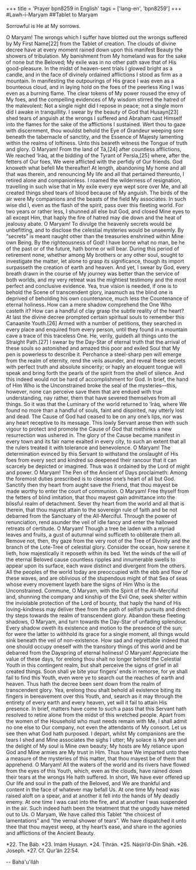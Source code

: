 +++
title = 'Prayer bpn8259 in English'
tags = ['lang-en', 'bpn8259']
+++
#Lawh-i-Maryam
##Tablet to Maryam

Sorrowful is He at My sorrows.

O Maryam! The wrongs which I suffer have blotted out the wrongs suffered by My First Name[22] from the Tablet of creation. The clouds of divine decree have at every moment rained down upon this manifest Beauty the showers of tribulation. My banishment from My homeland was for the sake of none but the Beloved; My exile was in no other path save that of His good-pleasure. In the midst of heaven-sent trials I glowed bright as a candle, and in the face of divinely ordained afflictions I stood as firm as a mountain. In manifesting the outpourings of His grace I was even as a bounteous cloud, and in laying hold on the foes of the peerless King I was even as a burning flame.
The clear tokens of My power roused the envy of My foes, and the compelling evidences of My wisdom stirred the hatred of the malevolent: Not a single night did I repose in peace; not a single morn did I awake in tranquillity. I swear by the beauty of God that Husayn[23] shed tears of anguish at the wrongs I suffered and Abraham cast Himself into the flames for the sake of the afflictions I sustained. Wert thou to gaze with discernment, thou wouldst behold the Eye of Grandeur weeping sore beneath the tabernacle of sanctity, and the Essence of Majesty lamenting within the realms of loftiness. Unto this beareth witness the Tongue of truth and glory.
O Maryam! From the land of Tá,[24] after countless afflictions, We reached ‘Iráq, at the bidding of the Tyrant of Persia,[25] where, after the fetters of Our foes, We were afflicted with the perfidy of Our friends. God knoweth what befell Me thereafter! At length, abandoning My home and all that was therein, and renouncing My life and all that pertained thereunto, I retired alone and companionless. I roamed the wilderness of resignation, travelling in such wise that in My exile every eye wept sore over Me, and all created things shed tears of blood because of My anguish. The birds of the air were My companions and the beasts of the field My associates. In such wise did I, even as the flash of the spirit, pass over this fleeting world. For two years or rather less, I shunned all else but God, and closed Mine eyes to all except Him, that haply the fire of hatred may die down and the heat of jealousy abate.
O Maryam! To divulge the heavenly secrets would be unbefitting, and to disclose the celestial mysteries would be unseemly. By “secrets” is meant naught other than the treasuries enshrined within Mine own Being. By the righteousness of God! I have borne what no man, be he of the past or of the future, hath borne or will bear.
During this period of retirement none, whether among My brothers or any other soul, sought to investigate the matter, let alone to grasp its significance, though its import surpasseth the creation of earth and heaven. And yet, I swear by God, every breath drawn in the course of My journey was better than the service of both worlds, and my very retreat was the mightiest testimony and the most perfect and conclusive evidence. Yea, true vision is needed, if one is to behold the Scene of transcendent glory, inasmuch as the blind one is deprived of beholding his own countenance, much less the Countenance of eternal holiness. How can a mere shadow comprehend the One Who casteth it? How can a handful of clay grasp the subtle reality of the heart?
At last the divine decree prompted certain spiritual souls to remember this Canaanite Youth.[26] Armed with a number of petitions, they searched in every place and enquired from every person, until they found in a mountain cave a trace of this traceless One. He, verily, guideth all things unto the Straight Path.[27] I swear by the Day-Star of eternal truth that the arrival of these souls so astonished and amazed this poor and exiled Soul that My pen is powerless to describe it. Perchance a steel-sharp pen will emerge from the realm of eternity, rend the veils asunder, and reveal these secrets with perfect truth and absolute sincerity; or haply an eloquent tongue will speak and bring forth the pearls of the spirit from the shell of silence. And this indeed would not be hard of accomplishment for God. In brief, the hand of Him Who is the Unconstrained broke the seal of the mysteries—this, however, none can perceive save them that are endued with true understanding, nay rather, them that have severed themselves from all things.
So it was that the Luminary of the world returned to ‘Iráq, where We found no more than a handful of souls, faint and dispirited, nay utterly lost and dead. The Cause of God had ceased to be on any one’s lips, nor was any heart receptive to its message. This lowly Servant arose then with such vigour to protect and promote the Cause of God that methinks a new resurrection was ushered in. The glory of the Cause became manifest in every town and its fair name exalted in every city, to such an extent that all the rulers treated it with tolerance and benevolence.
O Maryam! The determination evinced by this Servant to withstand the onslaught of His foes from every sect and kindred so deepened their rancour that it can scarcely be depicted or imagined. Thus was it ordained by the Lord of might and power.
O Maryam! The Pen of the Ancient of Days proclaimeth: Among the foremost duties prescribed is to cleanse one’s heart of all but God. Sanctify then thy heart from aught save the Friend, that thou mayest be made worthy to enter the court of communion.
O Maryam! Free thyself from the fetters of blind imitation, that thou mayest gain admittance into the blissful realm of detachment. Sever thy heart from the world and all that is therein, that thou mayest attain to the sovereign rule of faith and be not debarred from the Sanctuary of the All-Merciful. Through the power of renunciation, rend asunder the veil of idle fancy and enter the hallowed retreats of certitude.
O Maryam! Though a tree be laden with a myriad leaves and fruits, a gust of autumnal wind sufficeth to obliterate them all. Remove not, then, thy gaze from the very root of the Tree of Divinity and the branch of the Lote-Tree of celestial glory. Consider the ocean, how serene it lieth, how majestically it reposeth within its bed. Yet the winds of the will of the eternal Beloved cause countless ripples and innumerable swells to appear upon its surface, each wave distinct and divergent from the others. All the peoples of the world today are preoccupied with the ebb and flow of these waves, and are oblivious of the stupendous might of that Sea of seas whose every movement layeth bare the signs of Him Who is the Unconstrained.
Commune, O Maryam, with the Spirit of the All-Merciful and, shunning the company and kinship of the Evil One, seek shelter within the inviolable protection of the Lord of bounty, that haply the hand of His loving-kindness may deliver thee from the path of selfish pursuits and direct thy steps towards the realm of transcendent glory.
Abandon these fleeting shadows, O Maryam, and turn towards the Day-Star of unfading splendour. Every shadow oweth its existence and motion to the presence of the sun; for were the latter to withhold its grace for a single moment, all things would sink beneath the veil of non-existence. How sad and regrettable indeed that one should occupy oneself with the transitory things of this world and be debarred from the Dayspring of eternal holiness!
O Maryam! Appreciate the value of these days, for erelong thou shalt no longer behold the Celestial Youth in this contingent realm, but shalt perceive the signs of grief in all created things. Soon shall ye bite your fingers’ ends in remorse, for ye shall fail to find this Youth, even were ye to search out the reaches of earth and heaven. Thus hath the decree been sent down from the realm of transcendent glory. Yea, erelong thou shalt behold all existence biting its fingers in bereavement over this Youth, and, search as it may through the entirety of every earth and every heaven, yet will it fail to attain His presence.
In brief, matters have come to such a pass that this Servant hath resolved to retire alone from the midst of this wretched people. Apart from the women of the Household who must needs remain with Me, I shall admit no one else to Our company, not even the attendants of My consort. Let us see then what God hath purposed. I depart, whilst My companions are the tears I shed and Mine associates the sighs I utter; My solace is My pen and the delight of My soul is Mine own beauty; My hosts are My reliance upon God and Mine armies are My trust in Him. Thus have We imparted unto thee a measure of the mysteries of this matter, that thou mayest be of them that apprehend.
O Maryam! All the waters of the world and its rivers have flowed from the eyes of this Youth, which, even as the clouds, have rained down their tears at the wrongs He hath suffered. In short, We have ever offered up Our life and soul in the path of the Beloved, and We are thankful and content in the face of whatever may befall Us. At one time My head was raised aloft on a spear, and at another it fell into the hands of My deadly enemy. At one time I was cast into the fire, and at another I was suspended in the air. Such indeed hath been the treatment that the ungodly have meted out to Us.
O Maryam, We have called this Tablet “the choicest of lamentations” and “the vernal shower of tears”. We have dispatched it unto thee that thou mayest weep, at thy heart’s ease, and share in the agonies and afflictions of the Ancient Beauty.

*22.    The Báb.
*23.    Imám Ḥusayn.
*24.    Ṭihrán.
*25.    Náṣiri’d-Dín Sháh.
*26.    Joseph.
*27.    Cf. Qur’án 22:54.

-- Bahá'u'lláh
